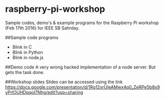 # raspberry-pi-workshop
Sample codes, demo's &amp; example programs for the Raspberry Pi workshop (Feb 17th 2016) for IEEE SB Sahrday.

##Sample code programs
* Blink in C
* Blink in Python
* Blink in node.js

##Demo code
A very wrong hacked implementation of a node server. But gets the task done.

##Workshop slides
Slides can be accessed using the link https://docs.google.com/presentation/d/1Rg12xrUIeAMwx4q0_ZeRPe5b8x9yPrlOUHDpqol7Nhg/edit?usp=sharing

